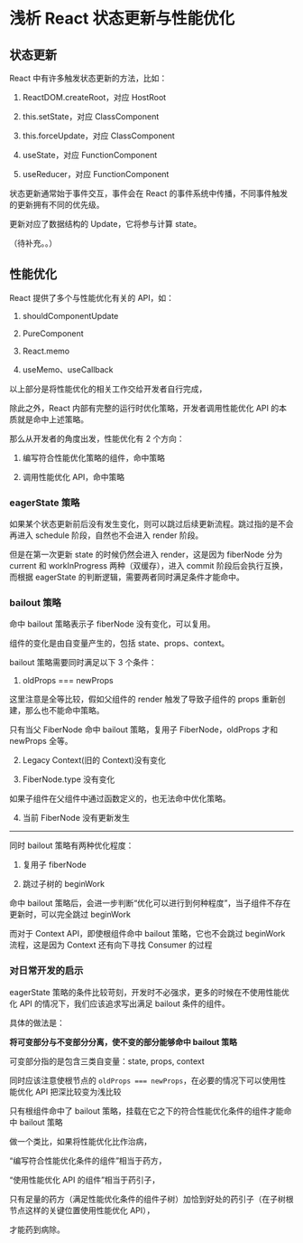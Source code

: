 # 浅析 React 状态更新与性能优化

## 状态更新

React 中有许多触发状态更新的方法，比如：

1. ReactDOM.createRoot，对应 HostRoot

2. this.setState，对应 ClassComponent

3. this.forceUpdate，对应 ClassComponent

4. useState，对应 FunctionComponent

5. useReducer，对应 FunctionComponent

状态更新通常始于事件交互，事件会在 React 的事件系统中传播，不同事件触发的更新拥有不同的优先级。

更新对应了数据结构的 Update，它将参与计算 state。

（待补充。。）

## 性能优化

React 提供了多个与性能优化有关的 API，如：

1. shouldComponentUpdate

2. PureComponent

3. React.memo

4. useMemo、useCallback

以上部分是将性能优化的相关工作交给开发者自行完成，

除此之外，React 内部有完整的运行时优化策略，开发者调用性能优化 API 的本质就是命中上述策略。

那么从开发者的角度出发，性能优化有 2 个方向：

1. 编写符合性能优化策略的组件，命中策略

2. 调用性能优化 API，命中策略

### eagerState 策略

如果某个状态更新前后没有发生变化，则可以跳过后续更新流程。跳过指的是不会再进入 schedule 阶段，自然也不会进入 render 阶段。

但是在第一次更新 state 的时候仍然会进入 render，这是因为 fiberNode 分为 current 和 workInProgress 两种（双缓存），进入 commit 阶段后会执行互换，而根据 eagerState 的判断逻辑，需要两者同时满足条件才能命中。

### bailout 策略

命中 bailout 策略表示子 fiberNode 没有变化，可以复用。

组件的变化是由自变量产生的，包括 state、props、context。

bailout 策略需要同时满足以下 3 个条件：

1. oldProps === newProps

这里注意是全等比较，假如父组件的 render 触发了导致子组件的 props 重新创建，那么也不能命中策略。

只有当父 FiberNode 命中 bailout 策略，复用子 FiberNode，oldProps 才和 newProps 全等。

2. Legacy Context(旧的 Context)没有变化

3. FiberNode.type 没有变化

如果子组件在父组件中通过函数定义的，也无法命中优化策略。

4. 当前 FiberNode 没有更新发生

---

同时 bailout 策略有两种优化程度：

1. 复用子 fiberNode

2. 跳过子树的 beginWork

命中 bailout 策略后，会进一步判断“优化可以进行到何种程度”，当子组件不存在更新时，可以完全跳过 beginWork

而对于 Context API，即使根组件命中 bailout 策略，它也不会跳过 beginWork 流程，这是因为 Context 还有向下寻找 Consumer 的过程

### 对日常开发的启示

eagerState 策略的条件比较苛刻，开发时不必强求，更多的时候在不使用性能优化 API 的情况下，我们应该追求写出满足 bailout 条件的组件。

具体的做法是：

**将可变部分与不变部分分离，使不变的部分能够命中 bailout 策略**

可变部分指的是包含三类自变量：state, props, context

同时应该注意使根节点的 `oldProps === newProps`，在必要的情况下可以使用性能优化 API 把深比较变为浅比较

只有根组件命中了 bailout 策略，挂载在它之下的符合性能优化条件的组件才能命中 bailout 策略

做一个类比，如果将性能优化比作治病，

“编写符合性能优化条件的组件”相当于药方，

“使用性能优化 API 的组件”相当于药引子，

只有足量的药方（满足性能优化条件的组件子树）加恰到好处的药引子（在子树根节点这样的关键位置使用性能优化 API），

才能药到病除。
